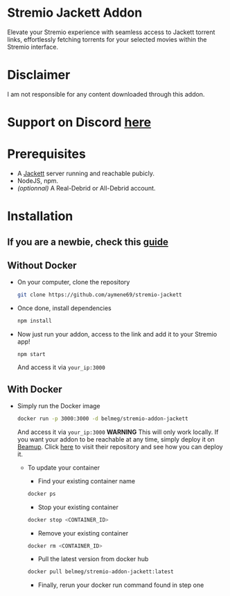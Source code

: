 # Stremio Jackett Addon
Elevate your Stremio experience with seamless access to Jackett torrent links, effortlessly fetching torrents for your selected movies within the Stremio interface.

# Disclaimer
I am not responsible for any content downloaded through this addon.

# Support on Discord [here](https://discord.gg/7yZ5PzaPYb)

# Prerequisites
- A [Jackett](https://github.com/Jackett/Jackett) server running and reachable pubicly.
- NodeJS, npm.
- *(optionnal)* A Real-Debrid or All-Debrid account.

# Installation
## If you are a newbie, check this [guide](https://github.com/aymene69/stremio-jackett/wiki/Selfhosting-the-addon-(for-FREE))


## Without Docker
- On your computer, clone the repository
    ```sh
    git clone https://github.com/aymene69/stremio-jackett
    ```
- Once done, install dependencies
    ```sh
    npm install
    ````
- Now just run your addon, access to the link and add it to your Stremio app!
    ```
    npm start
    ```
    And access it via `your_ip:3000`
## With Docker
- Simply run the Docker image
    ```sh
    docker run -p 3000:3000 -d belmeg/stremio-addon-jackett
    ```
    And access it via `your_ip:3000`
**WARNING** This will only work locally. If you want your addon to be reachable at any time, simply deploy it on [Beamup](https://github.com/Stremio/stremio-beamup-cli). Click [here](https://github.com/Stremio/stremio-beamup-cli) to visit their repository and see how you can deploy it.

  - To update your container
 
    - Find your existing container name
    ```sh
    docker ps
    ```

    - Stop your existing container
    ```sh
    docker stop <CONTAINER_ID>
    ```
    
    - Remove your existing container
    ```sh
    docker rm <CONTAINER_ID>
    ```

    - Pull the latest version from docker hub
    ```sh
    docker pull belmeg/stremio-addon-jackett:latest
    ```

    - Finally, rerun your docker run command found in step one
